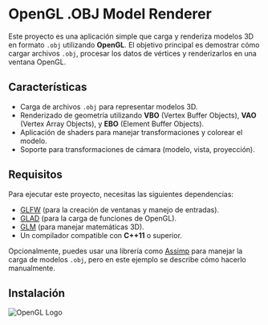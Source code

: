 # OpenGL .OBJ Model Renderer

Este proyecto es una aplicación simple que carga y renderiza modelos 3D en formato `.obj` utilizando **OpenGL**. El objetivo principal es demostrar cómo cargar archivos `.obj`, procesar los datos de vértices y renderizarlos en una ventana OpenGL.

## Características

- Carga de archivos `.obj` para representar modelos 3D.
- Renderizado de geometría utilizando **VBO** (Vertex Buffer Objects), **VAO** (Vertex Array Objects), y **EBO** (Element Buffer Objects).
- Aplicación de shaders para manejar transformaciones y colorear el modelo.
- Soporte para transformaciones de cámara (modelo, vista, proyección).

## Requisitos

Para ejecutar este proyecto, necesitas las siguientes dependencias:

- [GLFW](https://www.glfw.org/) (para la creación de ventanas y manejo de entradas).
- [GLAD](https://glad.dav1d.de/) (para la carga de funciones de OpenGL).
- [GLM](https://github.com/g-truc/glm) (para manejar matemáticas 3D).
- Un compilador compatible con **C++11** o superior.

Opcionalmente, puedes usar una librería como [Assimp](http://www.assimp.org/) para manejar la carga de modelos `.obj`, pero en este ejemplo se describe cómo hacerlo manualmente.

## Instalación


![OpenGL Logo](https://www.opengl.org/img/opengl_logo.jpg)
